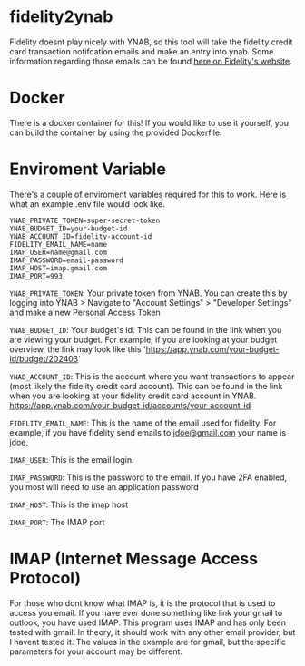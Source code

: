 # fidelity2ynab
Fidelity doesnt play nicely with YNAB, so this tool will take the fidelity credit card transaction notifcation emails and make an entry into ynab. Some information regarding those emails can be found [here on Fidelity's website](https://www.fidelity.com/spend-save/help-center/credit-card/alerts).

# Docker
There is a docker container for this! If you would like to use it yourself, you can build the container by using the provided Dockerfile.

# Enviroment Variable
There's a couple of enviroment variables required for this to work. Here is what an example .env file would look like.

```
YNAB_PRIVATE_TOKEN=super-secret-token
YNAB_BUDGET_ID=your-budget-id
YNAB_ACCOUNT_ID=fidelity-account-id
FIDELITY_EMAIL_NAME=name
IMAP_USER=name@gmail.com
IMAP_PASSWORD=email-password
IMAP_HOST=imap.gmail.com
IMAP_PORT=993
```

`YNAB_PRIVATE_TOKEN`: Your private token from YNAB. You can create this by logging into YNAB > Navigate to "Account Settings" > "Developer Settings" and make a new Personal Access Token

`YNAB_BUDGET_ID`: Your budget's id. This can be found in the link when you are viewing your budget. For example, if you are looking at your budget overview, the link may look like this 'https://app.ynab.com/your-budget-id/budget/202403'

`YNAB_ACCOUNT_ID`: This is the account where you want transactions to appear (most likely the fidelity credit card account). This can be found in the link when you are looking at your fidelity credit card account in YNAB. https://app.ynab.com/your-budget-id/accounts/your-account-id

`FIDELITY_EMAIL_NAME`: This is the name of the email used for fidelity. For example, if you have fidelity send emails to jdoe@gmail.com your name is jdoe.

`IMAP_USER`: This is the email login.

`IMAP_PASSWORD`: This is the password to the email. If you have 2FA enabled, you most will need to use an application password

`IMAP_HOST`: This is the imap host

`IMAP_PORT`: The IMAP port

# IMAP (Internet Message Access Protocol)
For those who dont know what IMAP is, it is the protocol that is used to access you email. If you have ever done something like link your gmail to outlook, you have used IMAP. This program uses IMAP and has only been tested with gmail. In theory, it should work with any other email provider, but I havent tested it. The values in the example are for gmail, but the specific parameters for your account may be different.